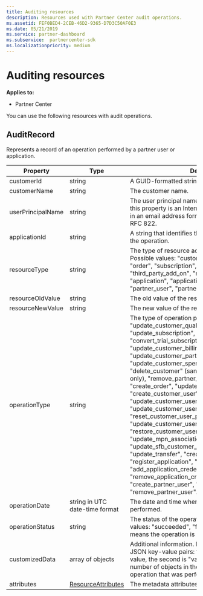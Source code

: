 ```yaml
---
title: Auditing resources
description: Resources used with Partner Center audit operations.
ms.assetid: FEF0BED4-2CEB-46D2-9365-D7D3C50AF0E3
ms.date: 05/21/2019
ms.service: partner-dashboard
ms.subservice:  partnercenter-sdk
ms.localizationpriority: medium
---
```


# Auditing resources

**Applies to:**

- Partner Center

You can use the following resources with audit operations.

## AuditRecord

Represents a record of an operation performed by a partner user or application.

| Property | Type | Description |
| --- | --- | ---|
| customerId | string | A GUID-formatted string that identifies the customer. |
| customerName | string | The customer name. |
| userPrincipalName | string | The user principal name or user identifier. Typically, this property is an Internet-style login name for a user in an email address format based on Internet standard RFC 822. |
| applicationId | string | A string that identifies the application that performed the operation. |
| resourceType | string | The type of resource acted upon by the operation. Possible values: &quot;customer&quot;, &quot;customer_user&quot;, &quot;order&quot;, &quot;subscription&quot;, &quot;license&quot;, &quot;third_party_add_on&quot;, &quot;mpn_association&quot;, &quot;transfer&quot;, &quot;application&quot;, &quot;application_credential&quot;, &quot;partner_user&quot;, &quot;partner_relationship&quot;. |
| resourceOldValue | string | The old value of the resource. |
| resourceNewValue | string | The new value of the resource. |
| operationType | string | The type of operation performed. Possible values: &quot;update_customer_qualification&quot;, &quot;update_subscription&quot;, &quot;upgrade_subscription&quot;, &quot;convert_trial_subscription&quot;, &quot;add_customer&quot;, &quot;update_customer_billing_profile&quot;, &quot;update_customer_partner_contract_company_name&quot;, &quot;update_customer_spending_budget&quot;, &quot;delete_customer&quot; (sandbox integration accounts only), &quot;remove_partner_customer_relationship&quot;, &quot;create_order&quot;, &quot;update_order&quot;, &quot;create_customer_user&quot;, &quot;delete_customer_user&quot;, &quot;update_customer_user&quot;, &quot;update_customer_user_licenses&quot;, &quot;reset_customer_user_password&quot;, &quot;update_customer_user_principal_name&quot;, &quot;restore_customer_user&quot;, &quot;create_mpn_association&quot;, &quot;update_mpn_association&quot;, &quot;update_sfb_customer_user_licenses&quot;, &quot;update_transfer&quot;, &quot;create_partner_relationship&quot;, &quot;register_application&quot;, &quot;unregister_application&quot;, &quot;add_application_credential&quot;, &quot;remove_application_credential&quot;, &quot;create_partner_user&quot;, &quot;update_partner_user&quot;, &quot;remove_partner_user&quot;. |
| operationDate | string in UTC date-time format | The date and time when the operation was performed. |
| operationStatus | string | The status of the operation being audited. Possible values: &quot;succeeded&quot;, &quot;failed&quot;, or &quot;progress&quot;, which means the operation is still in progress. |
| customizedData  | array of objects | Additional information. Each object contains two JSON key-value pairs: the first is &quot;key&quot; and a string value, the second is &quot;value&quot; and a string value. The number of objects in the array depends on the type of operation that was performed. |
| attributes | [ResourceAttributes](utility-resources.md#resourceattributes) | The metadata attributes. |
